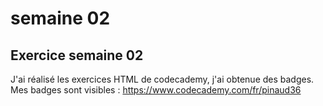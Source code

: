 # semaine 02
## Exercice semaine 02
J'ai réalisé les exercices  HTML de codecademy,
j'ai obtenue des badges.
Mes badges sont visibles : https://www.codecademy.com/fr/pinaud36
